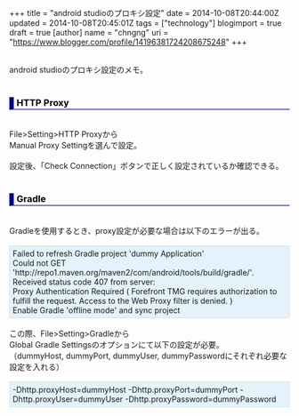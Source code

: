 +++
title = "android studioのプロキシ設定"
date = 2014-10-08T20:44:00Z
updated = 2014-10-08T20:45:01Z
tags = ["technology"]
blogimport = true
draft = true
[author]
	name = "chngng"
	uri = "https://www.blogger.com/profile/14196381724208675248"
+++

<div dir="ltr" style="text-align: left;" trbidi="on"><br />android studioのプロキシ設定のメモ。<br /><br /><h3 style="border-bottom: 2px solid slateblue; border-left: 8px solid navy; color: black; padding: 0px 0px 1px 5px;">HTTP Proxy</h3><div><br /></div>File&gt;Setting&gt;HTTP Proxyから<br />Manual Proxy Settingを選んで設定。<br /><br />設定後、「Check Connection」ボタンで正しく設定されているか確認できる。<br /><br /><h3 style="border-bottom: 2px solid slateblue; border-left: 8px solid navy; color: black; padding: 0px 0px 1px 5px;">Gradle</h3><br />Gradleを使用するとき、proxy設定が必要な場合は以下のエラーが出る。<br /><br /><div style="background-color: #e3f2fb; border: 1px dotted #CCCCCC; padding: 5px;">Failed to refresh Gradle project 'dummy Application'<br />Could not GET 'http://repo1.maven.org/maven2/com/android/tools/build/gradle/'.<br />Received status code 407 from server:<br />Proxy Authentication Required ( Forefront TMG requires authorization to fulfill the request. Access to the Web Proxy filter is denied. )<br />Enable Gradle 'offline mode' and sync project</div><br />この際、File&gt;Setting&gt;Gradleから<br />Global Gradle Settingsのオプションにて以下の設定が必要。<br />（dummyHost, dummyPort, dummyUser, dummyPasswordにそれぞれ必要な設定を入れる）<br /><br /><div style="background-color: #e3f2fb; border: 1px dotted #CCCCCC; padding: 5px;">-Dhttp.proxyHost=dummyHost -Dhttp.proxyPort=dummyPort -Dhttp.proxyUser=dummyUser -Dhttp.proxyPassword=dummyPassword</div></div>
